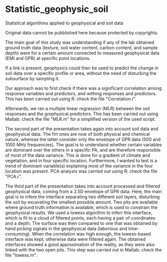 # Statistic_geophysic_soil
Statistical algorithms applied to geophysical and soil data

Original data cannot be pubblished here because protected by copyrights.

The main goal of this study was understanding if any of the lab obtained ground truth data (texture, soil water content, carbon content, and sample depth) were for a certain amount connected to measured geophysical data (EMI and GPR) at specific point locations.

If a link is present, geophysics could then be used to predict the change in soil data over a specific profile or area, without the need of disturbing the subsurface by sampling it.

Our approach was to first check if there was a significant correlation among response variables and predictors, and withing responses and predictors. This has been carried out using R: check the file "Correlation.r".

Afterwards, we ran a multiple linear regression (MLR) between the soil responses and the grophysical predictors. This has been carried out using Matlab: check the file "MLR.m" for a simplified version of the used script.

The second part of the presentation takes again into account soil data and geophysical data. The firt ones are now of both physical and chemical nature, whereas the latter consider only the envelope of GPR data (500 and 1000 MHz frequencies). The goal is to understand whether certain variables are dominant over the others in a specific PA, and are therefore responsible of most of the data variance. This is done for a gradient of climate and vegetation, and in four specific location. Furthermore, I wanted to test is a trend of dominant variable(s) explaining most of the variance in the four location was present. PCA analysis was carried out using R: check the file "PCA.r".

The third part of the presentation takes into account processed and filtered geophysical data, coming from a 2.5D envelope of GPR data. Here, the main goal is to infere the interface separating two different soil layers, disturbing the soil by excavating the smallest possible amount. Two pits are available where ground truth information is available, which is used to constrain the geophysical results. We used a lowess algorithm to inferr this interface, which is fit to a cloud of filtered points, each having a pair of coordinates and a depth. The surface was then compared to one that was obtained by hand picking signals in the geophysical data (laborious and time-consuming). When the correlation was high enough, the lowess-based interface was kept, otherwise data were filtered again. The obtained interfaces showed a good approximation of the reality, as they were also linked with the two open pits. This step was carried out in Matlab: check the file "lowess.m".
